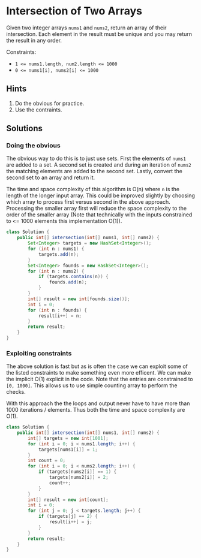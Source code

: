 # Intersection of Two Arrays

Given two integer arrays `nums1` and `nums2`, return an array of their
intersection. Each element in the result must be unique and you may return
the result in any order.

Constraints:
- `1 <= nums1.length, num2.length <= 1000`
- `0 <= nums1[i], nums2[i] <= 1000`

## Hints

1. Do the obvious for practice.
1. Use the contraints.

## Solutions

### Doing the obvious

The obvious way to do this is to just use sets. First the elements
of `nums1` are added to a set. A second set is created and during
an iteration of `nums2` the matching elements are added to the
second set. Lastly, convert the second set to an array and return
it.

The time and space complexity of this algorithm is O(n) where `n`
is the length of the longer input array. This could be improved
slightly by choosing which array to process first versus second
in the above approach. Processing the smaller array first will
reduce the space complexity to the order of the smaller array
(Note that technically with the inputs constrained to <= 1000
elements this implementation O(1)).

```java
class Solution {
    public int[] intersection(int[] nums1, int[] nums2) {
        Set<Integer> targets = new HashSet<Integer>();
        for (int n : nums1) {
            targets.add(n);
        }
        Set<Integer> founds = new HashSet<Integer>();
        for (int n : nums2) {
            if (targets.contains(n)) {
                founds.add(n);
            }
        }
        int[] result = new int[founds.size()];
        int i = 0;
        for (int n : founds) {
            result[i++] = n;
        }
        return result;
    }
}
```

### Exploiting constraints

The above solution is fast but as is often the case we can
exploit some of the listed constraints to make something
even more efficent. We can make the implicit O(1) explicit
in the code. Note that the entries are constrained
to `[0, 1000]`. This allows us to use simple counting array
to perform the checks.

With this approach the the loops and output never have to have
more than 1000 iterations / elements. Thus both the time and
space complexity are O(1).

```java
class Solution {
    public int[] intersection(int[] nums1, int[] nums2) {
        int[] targets = new int[1001];
        for (int i = 0; i < nums1.length; i++) {
            targets[nums1[i]] = 1;
        }
        int count = 0;
        for (int i = 0; i < nums2.length; i++) {
            if (targets[nums2[i]] == 1) {
                targets[nums2[i]] = 2;
                count++;
            }
        }
        int[] result = new int[count];
        int i = 0;
        for (int j = 0; j < targets.length; j++) {
            if (targets[j] == 2) {
                result[i++] = j;
            }
        }
        return result;
    }
}
```
